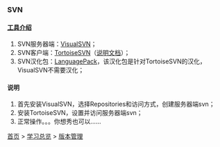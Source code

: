 ### SVN

#### [工具介绍](http://subversion.apache.org/packages.html)
1. SVN服务器端：[VisualSVN](https://www.visualsvn.com/)；
2. SVN客户端：[TortoiseSVN](https://tortoisesvn.net/)（[说明文档](https://tortoisesvn.net/docs/release/TortoiseSVN_zh_CN/index.html)）；
3. SVN汉化包：[LanguagePack](https://tortoisesvn.net/)，该汉化包是针对TortoiseSVN的汉化，VisualSVN不需要汉化；

#### 说明
1. 首先安装VisualSVN，选择Repositories和访问方式，创建服务器端svn；
2. 安装TortoiseSVN，设置并访问服务器端svn；
2. 正常操作。。。你想秀也可以……


[首页](../../README.md) > [学习总览](../../introduction/studyCatalogList.md) > [版本管理](VersionControl.md)
